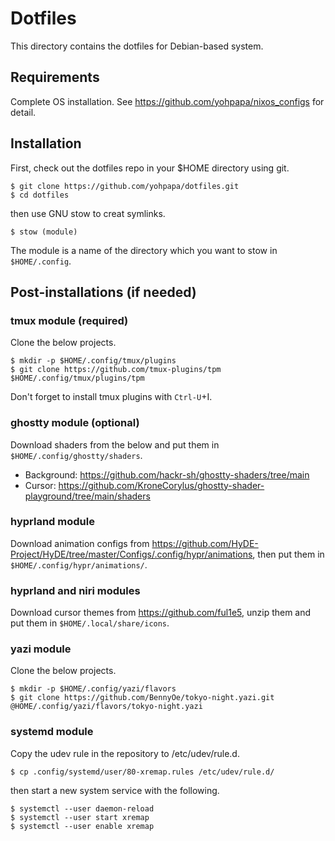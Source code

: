 # Dotfiles

This directory contains the dotfiles for Debian-based system.

## Requirements

Complete OS installation. See https://github.com/yohpapa/nixos_configs for detail.

## Installation

First, check out the dotfiles repo in your $HOME directory using git.

```
$ git clone https://github.com/yohpapa/dotfiles.git
$ cd dotfiles
```

then use GNU stow to creat symlinks.

```
$ stow (module)
```

The module is a name of the directory which you want to stow in `$HOME/.config`.

## Post-installations (if needed)

### tmux module (required)

Clone the below projects.

```
$ mkdir -p $HOME/.config/tmux/plugins
$ git clone https://github.com/tmux-plugins/tpm $HOME/.config/tmux/plugins/tpm
```

Don't forget to install tmux plugins with `Ctrl-U`+I.

### ghostty module (optional)

Download shaders from the below and put them in `$HOME/.config/ghostty/shaders`.

- Background: https://github.com/hackr-sh/ghostty-shaders/tree/main
- Cursor: https://github.com/KroneCorylus/ghostty-shader-playground/tree/main/shaders

### hyprland module

Download animation configs from https://github.com/HyDE-Project/HyDE/tree/master/Configs/.config/hypr/animations, then put them in `$HOME/.config/hypr/animations/`.

### hyprland and niri modules

Download cursor themes from https://github.com/ful1e5, unzip them and put them in `$HOME/.local/share/icons`.

### yazi module

Clone the below projects.

```
$ mkdir -p $HOME/.config/yazi/flavors
$ git clone https://github.com/BennyOe/tokyo-night.yazi.git @HOME/.config/yazi/flavors/tokyo-night.yazi
```

### systemd module

Copy the udev rule in the repository to /etc/udev/rule.d.

```
$ cp .config/systemd/user/80-xremap.rules /etc/udev/rule.d/
```

then start a new system service with the following.

```
$ systemctl --user daemon-reload
$ systemctl --user start xremap
$ systemctl --user enable xremap
```
